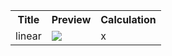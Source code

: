 <table> 
<tr>
  
  <th>
    Title
  </th>
  <th>
    Preview
  </th>
  <th>
    Calculation
  </th>
</tr>

<tr>
  
  <td>
    linear
  </td>
  <td>
    <img src="https://justusdeckerde.wordpress.com/wp-content/uploads/2025/04/linear-2.png">
  </td>
  <td>
    x
  </td>
</td>

</table>
